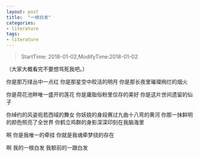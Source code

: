 ```yaml
---
layout: post
title:  "一根白发"
categories:
- literature
tags:
- literature
---
```


> StartTime: 2018-01-02,ModifyTime:2018-01-02

（大家大概看完不要想骂死我吧。）

你是那万绿丛中一点红
你是那星空中皎洁的明月
你是那长夜里璀璨绚烂的烟火

<!---more--->

你是荷花池畔唯一盛开的莲花
你是庸脂俗粉里仅存的美好
你是这片世间遗留的仙子

你绰约的风姿宛若西域的舞女
你妖娆的身段赛过九曲十八弯的黄河
你那一抹鲜明的颜色照亮了全世界
你鹤立鸡群的身影深深印刻在我脑海里

啊
你是我唯一的牵挂
你就是我魂牵梦绕的存在

啊
我的一根白发
我额前的一跟白发
